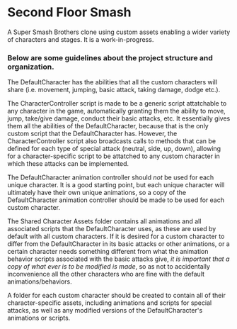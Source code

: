 # Second Floor Smash
A Super Smash Brothers clone using custom assets enabling a wider variety of characters and stages. It is a work-in-progress.

### Below are some guidelines about the project structure and organization.

The DefaultCharacter has the abilities that all the custom characters will share (i.e. movement, jumping, basic attack, taking damage, dodge etc.).

The CharacterController script is made to be a generic script attatchable to any character in the game, automatically granting them the ability to move, jump, take/give damage, conduct their basic attacks, etc. It essentially gives them all the abilities of the DefaultCharacter, because that is the only custom script that the DefaultCharacter has. However, the CharacterController script also broadcasts calls to methods that can be defined for each type of special attack (neutral, side, up, down), allowing for a character-specific script to be attatched to any custom character in which these attacks can be implemented.

The DefaultCharacter animation controller should *not* be used for each unique character. It is a good starting point, but each unique character will ultimately have their own unique animations, so a copy of the DefaultCharacter animation controller should be made to be used for each custom character.

The Shared Character Assets folder contains all animations and all associated scripts that the DefaultCharacter uses, as these are used by default with all custom characters. If it is desired for a custom character to differ from the DefaultCharacter in its basic attacks or other animations, or a certain character needs something different from what the animation behavior scripts associated with the basic attacks give, *it is important that a copy of what ever is to be modified is made*, so as not to accidentally inconvenience all the other characters who are fine with the default animations/behaviors.

A folder for each custom character should be created to contain all of their character-specific assets, including animations and scripts for special attacks, as well as any modified versions of the DefaultCharacter's animations or scripts.
